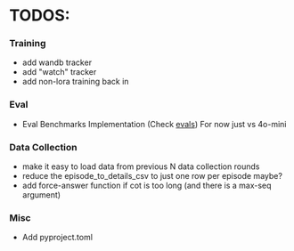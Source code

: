 # TODOS:

### Training
- add wandb tracker
- add "watch" tracker
- add non-lora training back in

### Eval
- Eval Benchmarks Implementation (Check [evals](acornrl/evals/README.md)) For now just vs 4o-mini

### Data Collection
- make it easy to load data from previous N data collection rounds
- reduce the episode_to_details_csv to just one row per episode maybe?
- add force-answer function if cot is too long (and there is a max-seq argument)

### Misc
- Add pyproject.toml